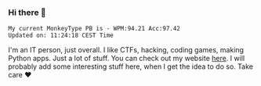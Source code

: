 ### Hi there 👋
<!-- PB START -->
```
My current MonkeyType PB is - WPM:94.21 Acc:97.42
Updated on: 11:24:18 CEST Time
```
<!-- PB END -->
I'm an IT person, just overall. I like CTFs, hacking, coding games, making Python apps. Just a lot of stuff.
You can check out my website [here](https://skill3472.github.io/).
I will probably add some interesting stuff here, when I get the idea to do so. Take care ❤️
